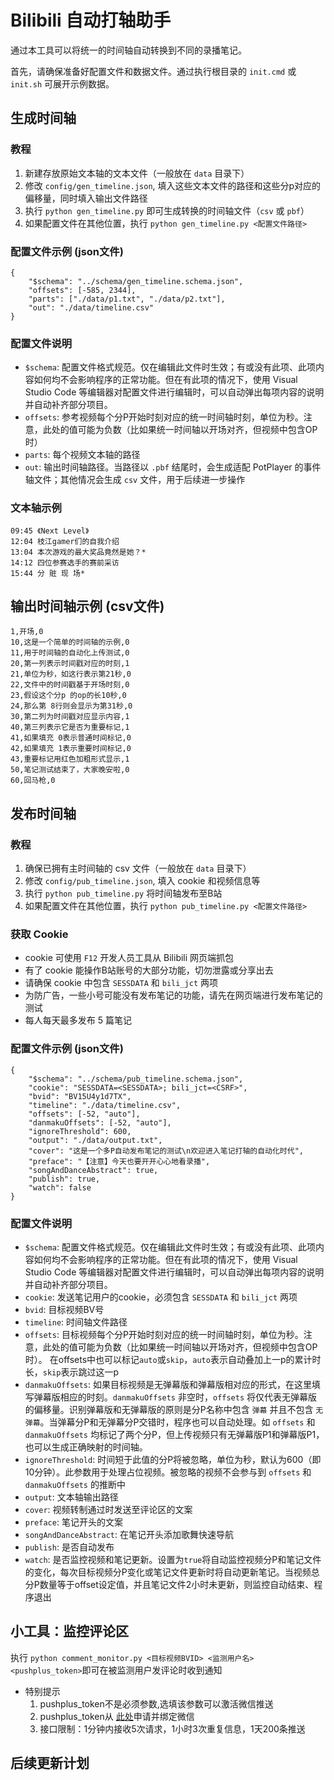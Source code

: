 # Bilibili 自动打轴助手

通过本工具可以将统一的时间轴自动转换到不同的录播笔记。

首先，请确保准备好配置文件和数据文件。通过执行根目录的 `init.cmd` 或 `init.sh` 可展开示例数据。

## 生成时间轴

### 教程

1. 新建存放原始文本轴的文本文件（一般放在 `data` 目录下）
2. 修改 `config/gen_timeline.json`, 填入这些文本文件的路径和这些分p对应的偏移量，同时填入输出文件路径
3. 执行 `python gen_timeline.py` 即可生成转换的时间轴文件（`csv` 或 `pbf`）
4. 如果配置文件在其他位置，执行 `python gen_timeline.py <配置文件路径>`

### 配置文件示例 (json文件)

    {
        "$schema": "../schema/gen_timeline.schema.json",
        "offsets": [-585, 2344],
        "parts": ["./data/p1.txt", "./data/p2.txt"],
        "out": "./data/timeline.csv"
    }

### 配置文件说明

* `$schema`: 配置文件格式规范。仅在编辑此文件时生效；有或没有此项、此项内容如何均不会影响程序的正常功能。但在有此项的情况下，使用 Visual Studio Code 等编辑器对配置文件进行编辑时，可以自动弹出每项内容的说明并自动补齐部分项目。
* `offsets`: 参考视频每个分P开始时刻对应的统一时间轴时刻，单位为秒。注意，此处的值可能为负数（比如果统一时间轴以开场对齐，但视频中包含OP时）
* `parts`: 每个视频文本轴的路径
* `out`: 输出时间轴路径。当路径以 `.pbf` 结尾时，会生成适配 PotPlayer 的事件轴文件；其他情况会生成 `csv` 文件，用于后续进一步操作

### 文本轴示例

    09:45 《Next Level》
    12:04 枝江gamer们的自我介绍
    13:04 本次游戏的最大奖品竟然是她？*
    14:12 四位参赛选手的赛前采访
    15:44 分 赃 现 场*

## 输出时间轴示例 (csv文件)

    1,开场,0
    10,这是一个简单的时间轴的示例,0
    11,用于时间轴的自动化上传测试,0
    20,第一列表示时间戳对应的时刻,1
    21,单位为秒，如这行表示第21秒,0
    22,文件中的时间戳基于开场时刻,0
    23,假设这个分p 的op的长10秒,0
    24,那么第 8行则会显示为第31秒,0
    30,第二列为时间戳对应显示内容,1
    40,第三列表示它是否为重要标记,1
    41,如果填充 0表示普通时间标记,0
    42,如果填充 1表示重要时间标记,0
    43,重要标记用红色加粗形式显示,1
    50,笔记测试结束了，大家晚安啦,0
    60,回马枪,0

## 发布时间轴

### 教程

1. 确保已拥有主时间轴的 csv 文件（一般放在 `data` 目录下）
2. 修改 `config/pub_timeline.json`, 填入 cookie 和视频信息等
3. 执行 `python pub_timeline.py` 将时间轴发布至B站
4. 如果配置文件在其他位置，执行 `python pub_timeline.py <配置文件路径>`

### 获取 Cookie

* cookie 可使用 `F12` 开发人员工具从 Bilibili 网页端抓包
* 有了 cookie 能操作B站账号的大部分功能，切勿泄露或分享出去
* 请确保 cookie 中包含 `SESSDATA` 和 `bili_jct` 两项
* 为防广告，一些小号可能没有发布笔记的功能，请先在网页端进行发布笔记的测试
* 每人每天最多发布 5 篇笔记

### 配置文件示例 (json文件)

    {
        "$schema": "../schema/pub_timeline.schema.json",
        "cookie": "SESSDATA=<SESSDATA>; bili_jct=<CSRF>",
        "bvid": "BV15U4y1d7TX",
        "timeline": "./data/timeline.csv",
        "offsets": [-52, "auto"],
        "danmakuOffsets": [-52, "auto"],
        "ignoreThreshold": 600,
        "output": "./data/output.txt",
        "cover": "这是一个多P自动发布笔记的测试\n欢迎进入笔记打轴的自动化时代",
        "preface": "【注意】今天也要开开心心地看录播",
        "songAndDanceAbstract": true,
        "publish": true,
        "watch": false
    }

### 配置文件说明

* `$schema`: 配置文件格式规范。仅在编辑此文件时生效；有或没有此项、此项内容如何均不会影响程序的正常功能。但在有此项的情况下，使用 Visual Studio Code 等编辑器对配置文件进行编辑时，可以自动弹出每项内容的说明并自动补齐部分项目。
* `cookie`: 发送笔记用户的cookie，必须包含 `SESSDATA` 和 `bili_jct` 两项
* `bvid`: 目标视频BV号
* `timeline`: 时间轴文件路径
* `offsets`: 目标视频每个分P开始时刻对应的统一时间轴时刻，单位为秒。注意，此处的值可能为负数（比如果统一时间轴以开场对齐，但视频中包含OP时）。
在offsets中也可以标记`auto`或`skip`，`auto`表示自动叠加上一p的累计时长，`skip`表示跳过这一p
* `danmakuOffsets`: 如果目标视频是无弹幕版和弹幕版相对应的形式，在这里填写弹幕版相应的时刻。`danmakuOffsets` 非空时，`offsets` 将仅代表无弹幕版的偏移量。识别弹幕版和无弹幕版的原则是分P名称中包含 `弹幕` 并且不包含 `无弹幕`。当弹幕分P和无弹幕分P交错时，程序也可以自动处理。如 `offsets` 和 `danmakuOffsets` 均标记了两个分P，但上传视频只有无弹幕版P1和弹幕版P1，也可以生成正确映射的时间轴。
* `ignoreThreshold`: 时间短于此值的分P将被忽略，单位为秒，默认为600（即10分钟）。此参数用于处理占位视频。被忽略的视频不会参与到 `offsets` 和 `danmakuOffsets` 的推断中
* `output`: 文本轴输出路径
* `cover`: 视频转制通过时发送至评论区的文案
* `preface`: 笔记开头的文案
* `songAndDanceAbstract`: 在笔记开头添加歌舞快速导航
* `publish`: 是否自动发布
* `watch`: 是否监控视频和笔记更新。设置为`true`将自动监控视频分P和笔记文件的变化，每次目标视频分P变化或笔记文件更新时将自动更新笔记。当视频总分P数量等于offset设定值，并且笔记文件2小时未更新，则监控自动结束、程序退出

## 小工具：监控评论区

执行 `python comment_monitor.py <目标视频BVID> <监测用户名> <pushplus_token>`即可在被监测用户发评论时收到通知
* 特别提示
  1. pushplus_token不是必须参数,选填该参数可以激活微信推送
  2. pushplus_token从 [此处](https://www.pushplus.plus)申请并绑定微信
  3. 接口限制：1分钟内接收5次请求，1小时3次重复信息，1天200条推送

## 后续更新计划
